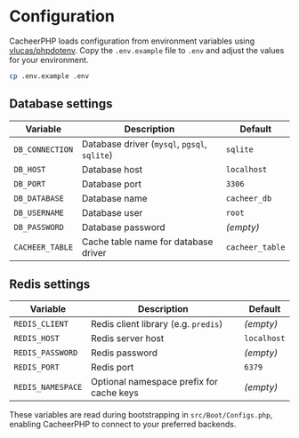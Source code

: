 # Configuration

CacheerPHP loads configuration from environment variables using [vlucas/phpdotenv](https://github.com/vlucas/phpdotenv). Copy the `.env.example` file to `.env` and adjust the values for your environment.

```sh
cp .env.example .env
```

## Database settings

| Variable       | Description                                               | Default     |
| -------------- | --------------------------------------------------------- | ----------- |
| `DB_CONNECTION`| Database driver (`mysql`, `pgsql`, `sqlite`)              | `sqlite`    |
| `DB_HOST`      | Database host                                             | `localhost` |
| `DB_PORT`      | Database port                                             | `3306`      |
| `DB_DATABASE`  | Database name                                             | `cacheer_db`|
| `DB_USERNAME`  | Database user                                             | `root`      |
| `DB_PASSWORD`  | Database password                                         | *(empty)*   |
| `CACHEER_TABLE`| Cache table name for database driver                      | `cacheer_table` |

## Redis settings

| Variable          | Description                                | Default     |
| ----------------- | ------------------------------------------ | ----------- |
| `REDIS_CLIENT`    | Redis client library (e.g. `predis`)       | *(empty)*   |
| `REDIS_HOST`      | Redis server host                          | `localhost` |
| `REDIS_PASSWORD`  | Redis password                             | *(empty)*   |
| `REDIS_PORT`      | Redis port                                 | `6379`      |
| `REDIS_NAMESPACE` | Optional namespace prefix for cache keys   | *(empty)*   |

These variables are read during bootstrapping in `src/Boot/Configs.php`, enabling CacheerPHP to connect to your preferred backends.
